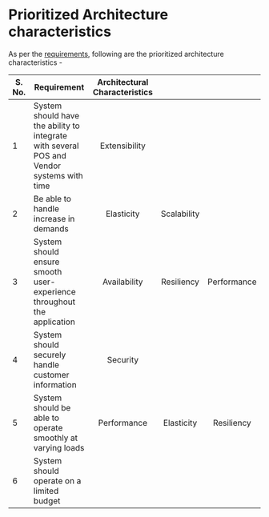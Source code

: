 # Prioritized Architecture characteristics

As per the [requirements](https://github.com/mtykhenko/davinci-kata/blob/master/requirements/Requirements.md), following are the prioritized architecture characteristics - 

| S. No. | Requirement                                                                                 | Architectural   Characteristics |             |             |
|--------|---------------------------------------------------------------------------------------------|:-------------------------------:|:-----------:|:-----------:|
| 1      | System should have the ability to integrate with several POS and Vendor   systems with time | Extensibility                   |             |             |
| 2      | Be able to handle increase in demands                                                       | Elasticity                      | Scalability |             |
| 3      | System should ensure smooth user-experience throughout the application                      | Availability                    | Resiliency  | Performance |
| 4      | System should securely handle customer information                                          | Security                        |             |             |
| 5      | System should be able to operate smoothly at varying loads                                  | Performance                     | Elasticity  | Resiliency  |
| 6      | System should operate on a limited budget           